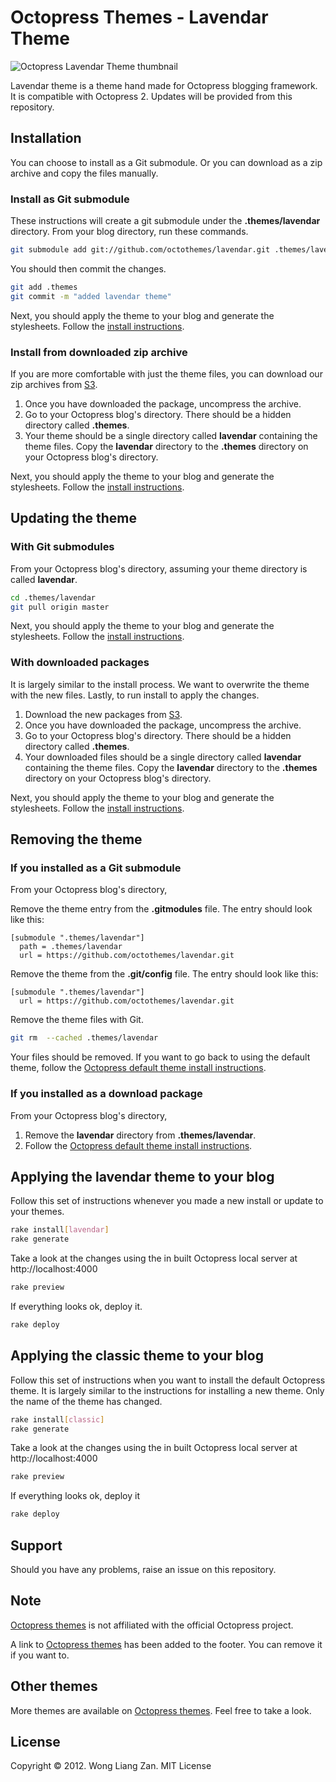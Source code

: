 # Octopress Themes - Lavendar Theme

![Octopress Lavendar Theme thumbnail](https://s3.amazonaws.com/static.octopressthemes.com/thumbnails/lavendar-thumbnail.png)

Lavendar theme is a theme hand made for Octopress blogging framework. It is compatible with Octopress 2. Updates will be provided from this repository.

## Installation

You can choose to install as a Git submodule. Or you can download as a zip archive and copy the files manually.

### Install as Git submodule

These instructions will create a git submodule under the __.themes/lavendar__ directory. From your blog directory, run these commands.

``` sh
git submodule add git://github.com/octothemes/lavendar.git .themes/lavendar
```

You should then commit the changes.

``` sh
git add .themes
git commit -m "added lavendar theme"
```

Next, you should apply the theme to your blog and generate the stylesheets. Follow the [install instructions](#applying-the-lavendar-theme-to-your-blog).

### Install from downloaded zip archive

If you are more comfortable with just the theme files, you can download our zip archives from [S3](https://s3.amazonaws.com/static.octopressthemes.com/themes/lavendar-v0.1.0.zip).

1. Once you have downloaded the package, uncompress the archive.
2. Go to your Octopress blog's directory. There should be a hidden directory called __.themes__.
3. Your theme should be a single directory called __lavendar__ containing the theme files. Copy the __lavendar__ directory to the __.themes__ directory on your Octopress blog's directory.

Next, you should apply the theme to your blog and generate the stylesheets. Follow the [install instructions](#applying-the-lavendar-theme-to-your-blog).

## Updating the theme

### With Git submodules

From your Octopress blog's directory, assuming your theme directory is called __lavendar__.

``` sh
cd .themes/lavendar
git pull origin master
```

Next, you should apply the theme to your blog and generate the stylesheets. Follow the [install instructions](#applying-the-lavendar-theme-to-your-blog).

### With downloaded packages

It is largely similar to the install process. We want to overwrite the theme with the new files. Lastly, to run install to apply the changes.

1. Download the new packages from [S3](https://s3.amazonaws.com/static.octopressthemes.com/themes/lavendar-v0.1.0.zip).
2. Once you have downloaded the package, uncompress the archive.
3. Go to your Octopress blog's directory. There should be a hidden directory called __.themes__.
4. Your downloaded files should be a single directory called __lavendar__ containing the theme files. Copy the __lavendar__ directory to the __.themes__ directory on your Octopress blog's directory.

Next, you should apply the theme to your blog and generate the stylesheets. Follow the [install instructions](#applying-the-lavendar-theme-to-your-blog).

## Removing the theme

### If you installed as a Git submodule

From your Octopress blog's directory,

Remove the theme entry from the __.gitmodules__ file. The entry should look like this:
```
[submodule ".themes/lavendar"]
  path = .themes/lavendar
  url = https://github.com/octothemes/lavendar.git
```

Remove the theme from the __.git/config__ file. The entry should look like this:
```
[submodule ".themes/lavendar"]
  url = https://github.com/octothemes/lavendar.git
```

Remove the theme files with Git.
``` sh
git rm  --cached .themes/lavendar
```

Your files should be removed. If you want to go back to using the default theme, follow the [Octopress default theme install instructions](#applying-the-lavendar-theme-to-your-blog).

### If you installed as a download package

From your Octopress blog's directory,

1. Remove the __lavendar__ directory from __.themes/lavendar__.
2. Follow the [Octopress default theme install instructions](#applying-the-lavendartheme-to-your-blog).

## Applying the lavendar theme to your blog

Follow this set of instructions whenever you made a new install or update to your themes.

``` sh
rake install[lavendar]
rake generate
```

Take a look at the changes using the in built Octopress local server at http://localhost:4000

``` sh
rake preview
```

If everything looks ok, deploy it.

``` sh
rake deploy
```

## Applying the classic theme to your blog

Follow this set of instructions when you want to install the default Octopress theme. It is largely similar to the instructions for installing a new theme. Only the name of the theme has changed.

``` sh
rake install[classic]
rake generate
```

Take a look at the changes using the in built Octopress local server at http://localhost:4000

``` sh
rake preview
```

If everything looks ok, deploy it

``` sh
rake deploy
```

## Support

Should you have any problems, raise an issue on this repository.

## Note

[Octopress themes](http://octopressthemes.com) is not affiliated with the official Octopress project.

A link to [Octopress themes](http://octopressthemes.com) has been added to the footer. You can remove it if you want to.

## Other themes

More themes are available on [Octopress themes](http://octopressthemes.com). Feel free to take a look.

## License

Copyright &copy; 2012. Wong Liang Zan. MIT License
